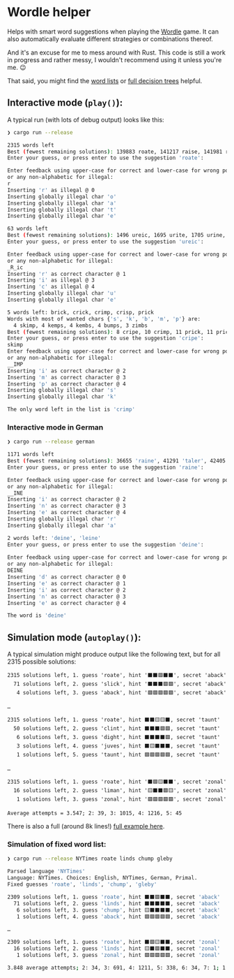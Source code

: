 # Wordle helper
Helps with smart word suggestions when playing the [Wordle](https://www.powerlanguage.co.uk/wordle/) game. It can also automatically evaluate different strategies or combinations thereof. 

And it's an excuse for me to mess around with Rust. This code is still a work in progress and rather messy, I wouldn't recommend using it unless you're me. 😉

That said, you might find the [word lists](data/word_lists) or [full decision trees](data/full_decision_trees) helpful.

## Interactive mode (`play()`):
A typical run (with lots of debug output) looks like this:

```sh
❯ cargo run --release

2315 words left
Best (fewest remaining solutions): 139883 roate, 141217 raise, 141981 raile, 144227 soare, 147525 arise
Enter your guess, or press enter to use the suggestion 'roate':

Enter feedback using upper-case for correct and lower-case for wrong positions,
or any non-alphabetic for illegal:
r
Inserting 'r' as illegal @ 0
Inserting globally illegal char 'o'
Inserting globally illegal char 'a'
Inserting globally illegal char 't'
Inserting globally illegal char 'e'

63 words left
Best (fewest remaining solutions): 1496 ureic, 1695 urite, 1705 urine, 1723 curie, 1817 arise
Enter your guess, or press enter to use the suggestion 'ureic':

Enter feedback using upper-case for correct and lower-case for wrong positions,
or any non-alphabetic for illegal:
_R_ic
Inserting 'r' as correct character @ 1
Inserting 'i' as illegal @ 3
Inserting 'c' as illegal @ 4
Inserting globally illegal char 'u'
Inserting globally illegal char 'e'

5 words left: brick, crick, crimp, crisp, prick
Words with most of wanted chars {'s', 'k', 'b', 'm', 'p'} are:
  4 skimp, 4 kemps, 4 kembs, 4 bumps, 3 zimbs
Best (fewest remaining solutions): 8 cripe, 10 crimp, 11 prick, 11 price, 11 crisp
Enter your guess, or press enter to use the suggestion 'cripe':
skimp
Enter feedback using upper-case for correct and lower-case for wrong positions,
or any non-alphabetic for illegal:
__IMP
Inserting 'i' as correct character @ 2
Inserting 'm' as correct character @ 3
Inserting 'p' as correct character @ 4
Inserting globally illegal char 's'
Inserting globally illegal char 'k'

The only word left in the list is 'crimp'
```

### Interactive mode in German
```sh
❯ cargo run --release german

1171 words left
Best (fewest remaining solutions): 36655 'raine', 41291 'taler', 42405 'raten', 42461 'laser', 42897 'reale'
Enter your guess, or press enter to use the suggestion 'raine':

Enter feedback using upper-case for correct and lower-case for wrong positions,
or any non-alphabetic for illegal:
__INE
Inserting 'i' as correct character @ 2
Inserting 'n' as correct character @ 3
Inserting 'e' as correct character @ 4
Inserting globally illegal char 'r'
Inserting globally illegal char 'a'

2 words left: 'deine', 'leine'
Enter your guess, or press enter to use the suggestion 'deine':
     
Enter feedback using upper-case for correct and lower-case for wrong positions,
or any non-alphabetic for illegal:
DEINE
Inserting 'd' as correct character @ 0
Inserting 'e' as correct character @ 1
Inserting 'i' as correct character @ 2
Inserting 'n' as correct character @ 3
Inserting 'e' as correct character @ 4

The word is 'deine'
```

## Simulation mode (`autoplay()`):
A typical simulation might produce output like the following text, but for all 2315 possible solutions:
```
2315 solutions left, 1. guess 'roate', hint '⬛⬛🟩⬛⬛', secret 'aback'
  71 solutions left, 2. guess 'slick', hint '⬛⬛⬛🟩🟩', secret 'aback'
   4 solutions left, 3. guess 'aback', hint '🟩🟩🟩🟩🟩', secret 'aback'

…

2315 solutions left, 1. guess 'roate', hint ⬛⬛🟨🟨⬛, secret 'taunt'
  50 solutions left, 2. guess 'clint', hint ⬛⬛⬛🟩🟩, secret 'taunt'
   6 solutions left, 3. guess 'dight', hint ⬛⬛⬛⬛🟩, secret 'taunt'
   3 solutions left, 4. guess 'juves', hint ⬛🟨⬛⬛⬛, secret 'taunt'
   1 solutions left, 5. guess 'taunt', hint 🟩🟩🟩🟩🟩, secret 'taunt'

…

2315 solutions left, 1. guess 'roate', hint '⬛🟩🟨⬛⬛', secret 'zonal'
  16 solutions left, 2. guess 'liman', hint '🟨⬛⬛🟩🟨', secret 'zonal'
   1 solutions left, 3. guess 'zonal', hint '🟩🟩🟩🟩🟩', secret 'zonal'

Average attempts = 3.547; 2: 39, 3: 1015, 4: 1216, 5: 45
```

There is also a full (around 8k lines!) [full example here](data/simulation_example.txt).

### Simulation of fixed word list:
```sh
❯ cargo run --release NYTimes roate linds chump gleby

Parsed language 'NYTimes'
Language: NYTimes. Choices: English, NYTimes, German, Primal.
Fixed guesses 'roate', 'linds', 'chump', 'gleby'

2309 solutions left, 1. guess 'roate', hint ⬛⬛🟩⬛⬛, secret 'aback'
  71 solutions left, 2. guess 'linds', hint ⬛⬛⬛⬛⬛, secret 'aback'
   6 solutions left, 3. guess 'chump', hint 🟨⬛⬛⬛⬛, secret 'aback'
   1 solutions left, 4. guess 'aback', hint 🟩🟩🟩🟩🟩, secret 'aback'
   
…

2309 solutions left, 1. guess 'roate', hint ⬛🟩🟨⬛⬛, secret 'zonal'
  16 solutions left, 2. guess 'linds', hint 🟨⬛🟩⬛⬛, secret 'zonal'
   1 solutions left, 3. guess 'zonal', hint 🟩🟩🟩🟩🟩, secret 'zonal'

3.848 average attempts; 2: 34, 3: 691, 4: 1211, 5: 338, 6: 34, 7: 1; 1 (0.04%) failures
```
